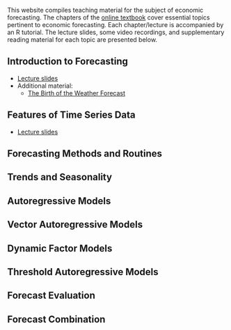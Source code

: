 This website compiles teaching material for the subject of economic forecasting. The chapters of the [online textbook](docs/index) cover essential topics pertinent to economic forecasting. Each chapter/lecture is accompanied by an R tutorial. The lecture slides, some video recordings, and supplementary reading material for each topic are presented below.

## Introduction to Forecasting

- [Lecture slides](https://davidubilava.com/forecasting_slides/01-Intro.html)
- Additional material:
  - [The Birth of the Weather Forecast](https://www.bbc.com/news/magazine-32483678)

## Features of Time Series Data

- [Lecture slides](https://davidubilava.com/forecasting_slides/02-TimeSeries.html)

## Forecasting Methods and Routines

## Trends and Seasonality

## Autoregressive Models

## Vector Autoregressive Models

## Dynamic Factor Models

## Threshold Autoregressive Models

## Forecast Evaluation

## Forecast Combination

